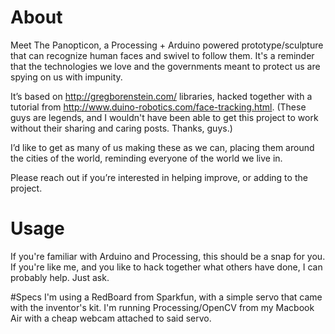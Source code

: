 # About
Meet The Panopticon, a Processing + Arduino powered prototype/sculpture that can recognize human faces and swivel to follow them. It's a reminder that the technologies we love and the governments meant to protect us are spying on us with impunity. 

It’s based on http://gregborenstein.com/ libraries, hacked together with a tutorial from http://www.duino-robotics.com/face-tracking.html. (These guys are legends, and I wouldn't have been able to get this project to work without their sharing and caring posts. Thanks, guys.)

I’d like to get as many of us making these as we can, placing them around the cities of the world, reminding everyone of the world we live in.

Please reach out if you’re interested in helping improve, or adding to the project.

# Usage
If you're familiar with Arduino and Processing, this should be a snap for you. If you're like me, and you like to hack together what others have done, I can probably help. Just ask.

#Specs
I'm using a RedBoard from Sparkfun, with a simple servo that came with the inventor's kit. I'm running Processing/OpenCV from my Macbook Air with a cheap webcam attached to said servo.
